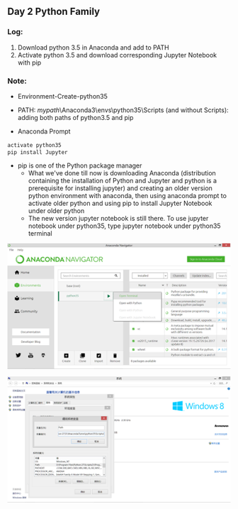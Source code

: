 ## Day 2 Python Family  
### Log:
1. Download python 3.5 in Anaconda and add to PATH  
2. Activate python 3.5 and download corresponding Jupyter Notebook with pip  

### Note:  
* Environment-Create-python35
* PATH: *mypath*\Anaconda3\envs\python35\Scripts (and without Scripts): adding both paths of python3.5 and pip
	
* Anaconda Prompt  
```
activate python35
pip install Jupyter
```
* pip is one of the Python package manager  
  * What we've done till now is downloading Anaconda (distribution containing the installation of Python and Jupyter and python is a prerequisite for installing jupyter) and creating an older version python environment with anaconda, then using anaconda prompt to activate older python and using pip to install Jupyter Notebook under older python  
  * The new version jupyter notebook is still there. To use jupyter notebook under python35, type jupyter notebook under python35 terminal  
  
![Creatingenv](https://github.com/FifyNagi/GirlsInAI-Learning-Diary/blob/master/Others/New%20Env.png)

![Systemenv](https://github.com/FifyNagi/GirlsInAI-Learning-Diary/blob/master/Others/System%20Env.png)

